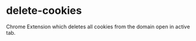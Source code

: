 delete-cookies
==============

Chrome Extension which deletes all cookies from the domain open in active tab. 
